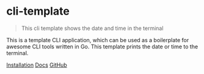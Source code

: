 # cli-template

> This cli template shows the date and time in the terminal

This is a template CLI application, which can be used as a boilerplate for awesome CLI tools written in Go.
This template prints the date or time to the terminal.

[Installation](installation.md)
[Docs](docs.md)
[GitHub](https://github.com/x0f5c3/scdl-go)

